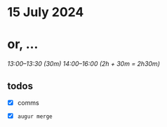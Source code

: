 # 15 July 2024
# or, …

_13:00–13:30 (30m)_
_14:00–16:00 (2h + 30m = 2h30m)_

## todos

- [x] comms
- [x] `augur merge`


